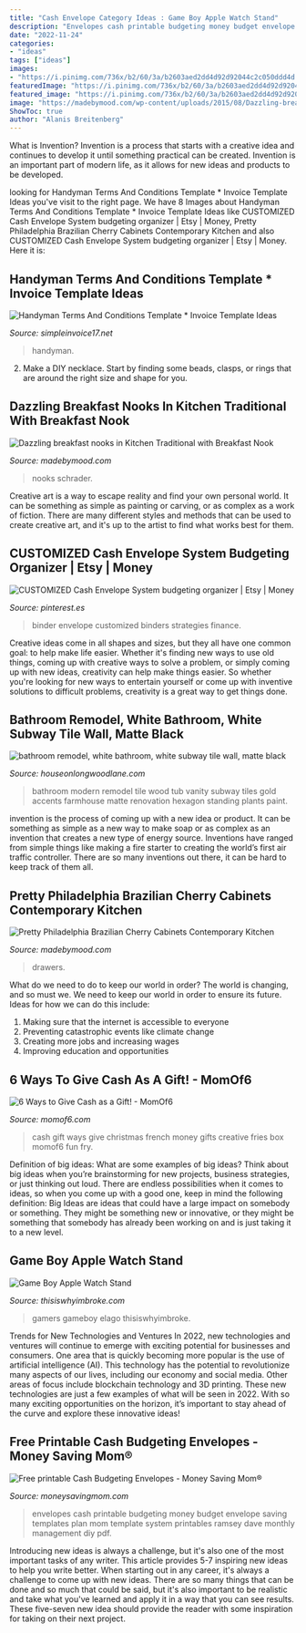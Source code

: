 ```yaml
---
title: "Cash Envelope Category Ideas : Game Boy Apple Watch Stand"
description: "Envelopes cash printable budgeting money budget envelope saving templates plan mom template system printables ramsey dave monthly management diy pdf"
date: "2022-11-24"
categories:
- "ideas"
tags: ["ideas"]
images:
- "https://i.pinimg.com/736x/b2/60/3a/b2603aed2dd4d92d92044c2c050ddd4d.jpg"
featuredImage: "https://i.pinimg.com/736x/b2/60/3a/b2603aed2dd4d92d92044c2c050ddd4d.jpg"
featured_image: "https://i.pinimg.com/736x/b2/60/3a/b2603aed2dd4d92d92044c2c050ddd4d.jpg"
image: "https://madebymood.com/wp-content/uploads/2015/08/Dazzling-breakfast-nooks-in-Kitchen-Traditional-with-Breakfast-Nook-Bench-Ideas-next-to-Bay-Window-alongside-Dog-Wash-Station-andBay-Window-Treatment-Ideas-.jpg"
ShowToc: true
author: "Alanis Breitenberg"
---
```



What is Invention?
Invention is a process that starts with a creative idea and continues to develop it until something practical can be created. Invention is an important part of modern life, as it allows for new ideas and products to be developed.

	

		
looking for Handyman Terms And Conditions Template * Invoice Template Ideas you've visit to the right page. We have 8 Images about Handyman Terms And Conditions Template * Invoice Template Ideas like CUSTOMIZED Cash Envelope System budgeting organizer | Etsy | Money, Pretty Philadelphia Brazilian Cherry Cabinets Contemporary Kitchen and also CUSTOMIZED Cash Envelope System budgeting organizer | Etsy | Money. Here it is:
		
    
## Handyman Terms And Conditions Template * Invoice Template Ideas

<img loading=lazy src="https://simpleinvoice17.net/wp-content/uploads/2020/01/handyman-services-terms-and-conditions-docular-handyman-terms-and-conditions-template-1.png" onerror="this.onerror=null;this.src='https://tse4.mm.bing.net/th?id=OIP.JolJtXI9oz0RvifqUtPpywHaKe&amp;pid=15.1';" alt="Handyman Terms And Conditions Template * Invoice Template Ideas">

_Source: simpleinvoice17.net_

>handyman. 

	

2. Make a DIY necklace. Start by finding some beads, clasps, or rings that are around the right size and shape for you.

    
## Dazzling Breakfast Nooks In Kitchen Traditional With Breakfast Nook

<img loading=lazy src="https://madebymood.com/wp-content/uploads/2015/08/Dazzling-breakfast-nooks-in-Kitchen-Traditional-with-Breakfast-Nook-Bench-Ideas-next-to-Bay-Window-alongside-Dog-Wash-Station-andBay-Window-Treatment-Ideas-.jpg" onerror="this.onerror=null;this.src='https://tse3.mm.bing.net/th?id=OIP.2XljDOJDq3-_Nu8gPtRFMgHaLH&amp;pid=15.1';" alt="Dazzling breakfast nooks in Kitchen Traditional with Breakfast Nook">

_Source: madebymood.com_

>nooks schrader. 

	

Creative art is a way to escape reality and find your own personal world. It can be something as simple as painting or carving, or as complex as a work of fiction. There are many different styles and methods that can be used to create creative art, and it's up to the artist to find what works best for them.

    
## CUSTOMIZED Cash Envelope System Budgeting Organizer | Etsy | Money

<img loading=lazy src="https://i.pinimg.com/736x/b2/60/3a/b2603aed2dd4d92d92044c2c050ddd4d.jpg" onerror="this.onerror=null;this.src='https://tse3.mm.bing.net/th?id=OIP.YzcDRxhJkBa4K4YIouvixgHaJ4&amp;pid=15.1';" alt="CUSTOMIZED Cash Envelope System budgeting organizer | Etsy | Money">

_Source: pinterest.es_

>binder envelope customized binders strategies finance. 

	

Creative ideas come in all shapes and sizes, but they all have one common goal: to help make life easier. Whether it's finding new ways to use old things, coming up with creative ways to solve a problem, or simply coming up with new ideas, creativity can help make things easier. So whether you're looking for new ways to entertain yourself or come up with inventive solutions to difficult problems, creativity is a great way to get things done.

    
## Bathroom Remodel, White Bathroom, White Subway Tile Wall, Matte Black

<img loading=lazy src="https://i0.wp.com/www.houseonlongwoodlane.com/wp-content/uploads/2018/12/DSC_0692.jpg?fit=4000%2C6000&amp;ssl=1" onerror="this.onerror=null;this.src='https://tse2.mm.bing.net/th?id=OIP.VxQKvwpjUD1ar_OWn_yWbgHaLH&amp;pid=15.1';" alt="bathroom remodel, white bathroom, white subway tile wall, matte black">

_Source: houseonlongwoodlane.com_

>bathroom modern remodel tile wood tub vanity subway tiles gold accents farmhouse matte renovation hexagon standing plants paint. 

	

invention is the process of coming up with a new idea or product. It can be something as simple as a new way to make soap or as complex as an invention that creates a new type of energy source. Inventions have ranged from simple things like making a fire starter to creating the world’s first air traffic controller. There are so many inventions out there, it can be hard to keep track of them all.

    
## Pretty Philadelphia Brazilian Cherry Cabinets Contemporary Kitchen

<img loading=lazy src="https://madebymood.com/wp-content/uploads/2019/09/Pretty-Brazilian-Cherry-Cabinets-Kitchen-Contemporary-With-Under-cabinet-Lighting-And-Wood-Drawers-Beige-Wall-Black-Kitchen-Island-Trim-Blue-Pendant.jpg" onerror="this.onerror=null;this.src='https://tse2.mm.bing.net/th?id=OIP.U9dT0ExC7-lqIy8t1kfCUgHaE6&amp;pid=15.1';" alt="Pretty Philadelphia Brazilian Cherry Cabinets Contemporary Kitchen">

_Source: madebymood.com_

>drawers. 

	

What do we need to do to keep our world in order?
The world is changing, and so must we. We need to keep our world in order to ensure its future. Ideas for how we can do this include: 
1. Making sure that the internet is accessible to everyone 
2. Preventing catastrophic events like climate change 
3. Creating more jobs and increasing wages 
4. Improving education and opportunities 

    
## 6 Ways To Give Cash As A Gift! - MomOf6

<img loading=lazy src="https://www.momof6.com/wp-content/uploads/2018/12/Cash-French-Fries.png" onerror="this.onerror=null;this.src='https://tse3.mm.bing.net/th?id=OIP._1lAToDXHKwWlQIkO0Q13wAAAA&amp;pid=15.1';" alt="6 Ways to Give Cash as a Gift! - MomOf6">

_Source: momof6.com_

>cash gift ways give christmas french money gifts creative fries box momof6 fun fry. 

	

Definition of big ideas: What are some examples of big ideas?
Think about big ideas when you’re brainstorming for new projects, business strategies, or just thinking out loud. There are endless possibilities when it comes to ideas, so when you come up with a good one, keep in mind the following definition: 
Big Ideas are ideas that could have a large impact on somebody or something. They might be something new or innovative, or they might be something that somebody has already been working on and is just taking it to a new level.

    
## Game Boy Apple Watch Stand

<img loading=lazy src="https://cdn.thisiswhyimbroke.com/images/elago-w5-game-boy-apple-watch-stand-640x533.jpg" onerror="this.onerror=null;this.src='https://tse2.mm.bing.net/th?id=OIP.s57XfsWqo6b3T5Ia2a1KLAHaGK&amp;pid=15.1';" alt="Game Boy Apple Watch Stand">

_Source: thisiswhyimbroke.com_

>gamers gameboy elago thisiswhyimbroke. 

	

Trends for New Technologies and Ventures
In 2022, new technologies and ventures will continue to emerge with exciting potential for businesses and consumers. One area that is quickly becoming more popular is the use of artificial intelligence (AI). This technology has the potential to revolutionize many aspects of our lives, including our economy and social media. Other areas of focus include blockchain technology and 3D printing. These new technologies are just a few examples of what will be seen in 2022. With so many exciting opportunities on the horizon, it’s important to stay ahead of the curve and explore these innovative ideas!

    
## Free Printable Cash Budgeting Envelopes - Money Saving Mom®

<img loading=lazy src="http://cdn1.moneysavingmom.com/wp-content/uploads/2011/09/mm-24-703x1024.jpg" onerror="this.onerror=null;this.src='https://tse4.mm.bing.net/th?id=OIP.t7fYjoltsIjlBNTPKN_v1QHaKy&amp;pid=15.1';" alt="Free printable Cash Budgeting Envelopes - Money Saving Mom®">

_Source: moneysavingmom.com_

>envelopes cash printable budgeting money budget envelope saving templates plan mom template system printables ramsey dave monthly management diy pdf. 

	

Introducing new ideas is always a challenge, but it's also one of the most important tasks of any writer. This article provides 5-7 inspiring new ideas to help you write better.
When starting out in any career, it's always a challenge to come up with new ideas. There are so many things that can be done and so much that could be said, but it's also important to be realistic and take what you've learned and apply it in a way that you can see results. These five-seven new idea should provide the reader with some inspiration for taking on their next project.

